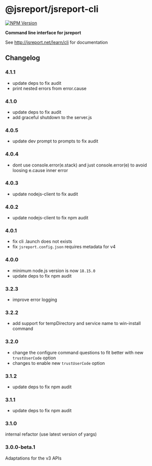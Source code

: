 # @jsreport/jsreport-cli
[![NPM Version](http://img.shields.io/npm/v/@jsreport/jsreport-cli.svg?style=flat-square)](https://npmjs.com/package/@jsreport/jsreport-cli)

**Command line interface for jsreport**

See http://jsreport.net/learn/cli for documentation

## Changelog

### 4.1.1

- update deps to fix audit
- print nested errors from error.cause

### 4.1.0

- update deps to fix audit
- add graceful shutdown to the server.js

### 4.0.5

- update dev prompt to prompts to fix audit

### 4.0.4

- dont use console.error(e.stack) and just console.error(e) to avoid loosing e.cause inner error

### 4.0.3

- update nodejs-client to fix audit

### 4.0.2

- update nodejs-client to fix npm audit

### 4.0.1

- fix cli .launch does not exists
- fix `jsreport.config.json` requires metadata for v4

### 4.0.0

- minimum node.js version is now `18.15.0`
- update deps to fix npm audit

### 3.2.3

- improve error logging

### 3.2.2

- add support for tempDirectory and service name to win-install command

### 3.2.0

- change the configure command questions to fit better with new `trustUserCode` option
- changes to enable new `trustUserCode` option

### 3.1.2

- update deps to fix npm audit

### 3.1.1

- update deps to fix npm audit

### 3.1.0

internal refactor (use latest version of yargs)

### 3.0.0-beta.1

Adaptations for the v3 APIs

